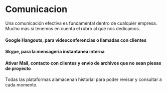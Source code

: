 Comunicacion
=========================

Una comunicación efectiva es fundamental dentro de cualquier empresa. Mucho más si tenemos en cuenta el rubro al que nos dedicamos.

#### Google Hangouts, para videoconferencias o llamadas con clientes
#### Skype, para la mensageria instantanea interna
#### Ativar Mail, contacto con clientes y envio de archivos que no sean piesas de proyecto

Todas las plataformas alamacenan historial para poder revisar y consultar a cada momento.
